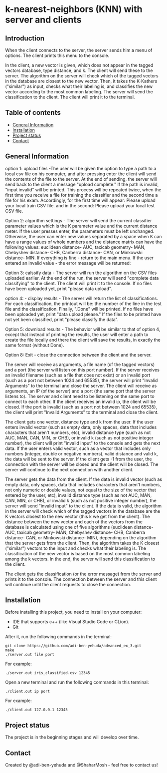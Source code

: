 # k-nearest-neighbors (KNN) with server and clients

## Introduction
When the client connects to the server, the server sends him a menu of options. The client prints this menu to the console.

In the client, a new vector is given, which does not appear in the tagged vectors database, type distance, and k. The client will send these to the server. The algorithm on the server will check which of the tagged vectors in the database are closest to the new vector.
Then, it takes the K-Kathers ("similar") as input, checks what their labeling is, and classifies the new vector according to the most common labeling. The server will send the classification to the client. The client will print it to the terminal.

## Table of contents
* [General Information](#general-information)
* [Installation](#installation)
* [Project status](#project-status)
* [Contact](#Contact)


## General Information

option 1: upload files -The user will be given the option to type a path to a local csv file on his computer, and after pressing enter the client will send the contents of the file to the server. At the end of sending, the server will send back to the client a message "upload complete." If the path is invalid, "input invalid" will be printed.
This process will be repeated twice, when the first time you receive a file for training the classifier and the second time a file for his exam. 
Accordingly, for the first time will appear:
Please upload your local train CSV file.
and in the second:
Please upload your local test CSV file.

Option 2: algorithm settings - The server will send the current classifier parameter values which is the K parameter value and the current distance meter. 
If the user presses enter, the parameters must be left unchanged. Otherwise, the user can enter new values separated by a space when K can have a range
values of whole numbers and the distance matrix can have the following values: euclidean distance- AUC, taxicab geometry- MAN, Chebyshev distance- CHB, Canberra distance- CAN, or Minkowski distance- MIN.
If everything is fine - return to the main menu. If the user entered an invalid value - the error message will be returned:

Option 3: calssify data - The server will run the algorithm on the CSV files uploaded earlier. At the end of the run, the server will send "complete data classifying" to the client. The client will print it to the console.
If no files have been uploaded yet, print "please data upload".

option 4: - display results - The server will return the list of classifications. For each classification, the printout will be: the number of the line in the test file and the classification. Finally, ".Done" will be printed.
If no files have been uploaded yet, print "data upload please."
If the files to be printed have not yet been classified, print "please classify the data".

Option 5: download results - The behavior will be similar to that of option 4, except that instead of printing the results, the user will enter a path to create the file locally and there the client will save the results, in exactly the same format (without Done). 

Option 8: Exit - close the connection between the client and the server.

The server will receive as arguments, a file name (of the tagged vectors) and a port (the server will listen on this port number). If the server receives an invalid filename (such as a file that does not exist) or an invalid port (such as a port not between 1024 and 65535), the server will print "Invalid Arguments" to the terminal and close the server.
The client will receive as arguments, an IP (of the server) and a port (the same port that the server listens to). The server and client need to be listening on the same port to connect to each other. If the client receives an invalid ip, the client will be closed. If the port is invalid (such as a port not between 1024 and 65535), the client will print "Invalid Arguments" to the terminal and close the client.

The client gets one vector, distance type and k from the user. If the user enters invalid vector (such as empty data, only spaces, data that includes characters that aren't numbers, etc), invalid distance type (such as not AUC, MAN, CAN, MIN, or CHB), or invalid k (such as not positive integer number), the client will print "invalid input" to the console and gets the next data. 
If the user enters valid vector, such as a vector that includes only numbers (integer, double or negative numbers), valid distance and valid k, the data will be sent to the server.
If the client gets -1 from the user, the connection with the server will be closed and the client will be closed. The server will continue to the next connection with another client.

The server gets the data from the client. If the data is invalid vector (such as empty data, only spaces, data that includes characters that aren't numbers, not only numeric or double values, not equal to the size of the vector that entered by the user, etc), invalid distance type (such as not AUC, MAN, CAN, MIN, or CHB), or invalid k (such as not positive integer number), the server will send "invalid input" to the client.
If the data is valid, the algorithm in the server will check which of the tagged vectors in the database are the K vectors closest to the new vector (this k we get from the client). The distance between the new vector and each of the vectors from the database is calculated using one of five algorithms (euclidean distance- AUC, taxicab geometry- MAN, Chebyshev distance- CHB, Canberra distance- CAN, or Minkowski distance- MIN), depending on the algorithm that the server gets from the client.
Then, the algorithm takes the K closest ("similar") vectors to the input and checks what their labeling is. The classification of the new vector is based on the most common labeling among the k vectors. In the end, the server will send this classification to the client.

The client gets the classification (or the error message) from the server and prints it to the console.
The connection between the server and this client will continue until the client requests to close the connection.

## Installation
Before installing this project, you need to install on your computer:
* IDE that supports c++ (like Visual Studio Code or CLion).
* Git

After it, run the following commands in the terminal:

```
git clone https://github.com/adi-ben-yehuda/advanced_ex_3.git
make
./server.out file port
```
For example:
```
./server.out iris_classified.csv 12345
```
Open a new terminal and run the following commands in this terminal:

```
./client.out ip port
```
For example: 
```
./client.out 127.0.0.1 12345
```

## Project status 
The project is in the beginning stages and will develop over time.

## Contact
Created by @adi-ben-yehuda and @ShaharMosh - feel free to contact us!
